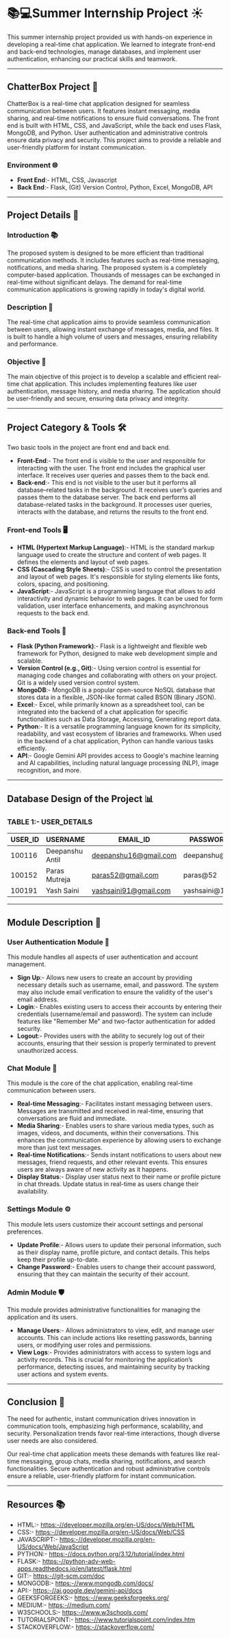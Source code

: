<!-- <div>
    <a href="https://github.com/yashksaini-coder">
    <img src="https://socialify.git.ci/yashksaini-coder/Summer-Internship-Project/image?description=1&descriptionEditable=This%20summer%20internship%20project%20provided%20us%20with%20hands-on%20experience%20in%20developing%20a%20real-time%20chat%20application.&font=Raleway&forks=1&issues=1&language=1&name=1&owner=1&pattern=Circuit%20Board&pulls=1&stargazers=1&theme=Dark" alt="Summer-Internship-Project" width="640" height="320" />
</div> -->

# 📚💻Summer Internship Project ☀️

This summer internship project provided us with hands-on experience in developing a real-time chat application. We learned to integrate front-end and back-end technologies, manage databases, and implement user authentication, enhancing our practical skills and teamwork.

---

<!-- ---
## Index 📖

1. **[ChatterBox Project 💬](#chatterbox-project-💬)** 
2. **[Project Details](#project-details-📝)** :-
   - [Introduction](#introduction-📚)
   - [Description](#description-📝)
   - [Objective](#objective-🎯) 
3. **[Project Category and Tool](#project-category--tools-🛠️)** :-
   - [Front-end](#front-end-tools-🖥️)
   - [Back-end](#back-end-tools-🔧) 
4. **[Database Design of the Project](#database-design-of-the-project-📊)** 
5. **[Module Description](#module-description-🧩)** 
6. **[Conclusion](#conclusion-🏁)** 
7. **[Resources](#resources-📚)** 

--- -->

## ChatterBox Project 💬

ChatterBox is a real-time chat application designed for seamless communication between users. It features instant messaging, media sharing, and real-time notifications to ensure fluid conversations. The front end is built with HTML, CSS, and JavaScript, while the back end uses Flask, MongoDB, and Python. User authentication and administrative controls ensure data privacy and security. This project aims to provide a reliable and user-friendly platform for instant communication.

### Environment 🌐

- **Front End**:- HTML, CSS, Javascript
- **Back End**:- Flask, (Git) Version Control, Python, Excel, MongoDB, API

---

## Project Details 📝

### Introduction 📚

The proposed system is designed to be more efficient than traditional communication methods. It includes features such as real-time messaging, notifications, and media sharing. The proposed system is a completely computer-based application. Thousands of messages can be exchanged in real-time without significant delays. The demand for real-time communication applications is growing rapidly in today's digital world.

### Description 📝

The real-time chat application aims to provide seamless communication between users, allowing instant exchange of messages, media, and files. It is built to handle a high volume of users and messages, ensuring reliability and performance.

### Objective 🎯

The main objective of this project is to develop a scalable and efficient real-time chat application. This includes implementing features like user authentication, message history, and media sharing. The application should be user-friendly and secure, ensuring data privacy and integrity.

---

## Project Category & Tools 🛠️

Two basic tools in the project are front end and back end.

- **Front-End**:- The front end is visible to the user and responsible for interacting with the user. The front end includes the graphical user interface. It receives user queries and passes them to the back end.
- **Back-end**:- This end is not visible to the user but it performs all database–related tasks in the background. It receives user’s queries and passes them to the database server. The back end performs all database-related tasks in the background. It processes user queries, interacts with the database, and returns the results to the front end.

### Front-end Tools 🖥️

- **HTML (Hypertext Markup Language)**:- HTML is the standard markup language used to create the structure and content of web pages. It defines the elements and layout of web pages.
- **CSS (Cascading Style Sheets)**:- CSS is used to control the presentation and layout of web pages. It's responsible for styling elements like fonts, colors, spacing, and positioning.
- **JavaScript**:- JavaScript is a programming language that allows to add interactivity and dynamic behavior to web pages. It can be used for form validation, user interface enhancements, and making asynchronous requests to the back end.

### Back-end Tools 🔧

- **Flask (Python Framework)**:- Flask is a lightweight and flexible web framework for Python, designed to make web development simple and scalable.
- **Version Control (e.g., Git)**:- Using version control is essential for managing code changes and collaborating with others on your project. Git is a widely used version control system.
- **MongoDB**:- MongoDB is a popular open-source NoSQL database that stores data in a flexible, JSON-like format called BSON (Binary JSON).
- **Excel**:- Excel, while primarily known as a spreadsheet tool, can be integrated into the backend of a chat application for specific functionalities such as Data Storage, Accessing, Generating report data.
- **Python**:- It is a versatile programming language known for its simplicity, readability, and vast ecosystem of libraries and frameworks. When used in the backend of a chat application, Python can handle various tasks efficiently.
- **API**:- Google Gemini API provides access to Google's machine learning and AI capabilities, including natural language processing (NLP), image recognition, and more.

---

## Database Design of the Project 📊

### TABLE 1:- USER_DETAILS

| USER_ID | USERNAME         | EMAIL_ID             | PASSWORD      |
|---------|------------------|----------------------|---------------|
| 100116  | Deepanshu Antil  | deepanshu16@gmail.com| deepanshu@16  |
| 100152  | Paras Mutreja    | paras52@gmail.com    | paras@52      |
| 100191  | Yash Saini       | yashsaini91@gmail.com| yashsaini@19  |

---

## Module Description 🧩

### User Authentication Module 🔐

This module handles all aspects of user authentication and account management.

- **Sign Up**:- Allows new users to create an account by providing necessary details such as username, email, and password. The system may also include email verification to ensure the validity of the user's email address.
- **Login**:- Enables existing users to access their accounts by entering their credentials (username/email and password). The system can include features like "Remember Me" and two-factor authentication for added security.
- **Logout**:- Provides users with the ability to securely log out of their accounts, ensuring that their session is properly terminated to prevent unauthorized access.

### Chat Module 💬

This module is the core of the chat application, enabling real-time communication between users.

- **Real-time Messaging**:- Facilitates instant messaging between users. Messages are transmitted and received in real-time, ensuring that conversations are fluid and immediate.
- **Media Sharing**:- Enables users to share various media types, such as images, videos, and documents, within their conversations. This enhances the communication experience by allowing users to exchange more than just text messages.
- **Real-time Notifications**:- Sends instant notifications to users about new messages, friend requests, and other relevant events. This ensures users are always aware of new activity as it happens.
- **Display Status**:- Display user status next to their name or profile picture in chat threads. Update status in real-time as users change their availability.

### Settings Module ⚙️

This module lets users customize their account settings and personal preferences.

- **Update Profile**:- Allows users to update their personal information, such as their display name, profile picture, and contact details. This helps keep their profile up-to-date.
- **Change Password**:- Enables users to change their account password, ensuring that they can maintain the security of their account.

### Admin Module 🛡️

This module provides administrative functionalities for managing the application and its users.

- **Manage Users**:- Allows administrators to view, edit, and manage user accounts. This can include actions like resetting passwords, banning users, or modifying user roles and permissions.
- **View Logs**:- Provides administrators with access to system logs and activity records. This is crucial for monitoring the application’s performance, detecting issues, and maintaining security by tracking user actions and system events.

---

## Conclusion 🏁

The need for authentic, instant communication drives innovation in communication tools, emphasizing high performance, scalability, and security. Personalization trends favor real-time interactions, though diverse user needs are also considered.

Our real-time chat application meets these demands with features like real-time messaging, group chats, media sharing, notifications, and search functionalities. Secure authentication and robust administrative controls ensure a reliable, user-friendly platform for instant communication.

---

## Resources 📚

- HTML:- <https:-//developer.mozilla.org/en-US/docs/Web/HTML>
- CSS:- <https:-//developer.mozilla.org/en-US/docs/Web/CSS>
- JAVASCRIPT:- <https:-//developer.mozilla.org/en-US/docs/Web/JavaScript>
- PYTHON:- <https:-//docs.python.org/3.12/tutorial/index.html>
- FLASK:- <https:-//python-adv-web-apps.readthedocs.io/en/latest/flask.html>
- GIT:- <https:-//git-scm.com/doc>
- MONGODB:- <https:-//www.mongodb.com/docs/>
- API:- <https:-//ai.google.dev/gemini-api/docs>
- GEEKSFORGEEKS:- <https:-//www.geeksforgeeks.org/>
- MEDIUM:- <https:-//medium.com/>
- W3SCHOOLS:- <https:-//www.w3schools.com/>
- TUTORIALSPOINT:- <https:-//www.tutorialspoint.com/index.htm>
- STACKOVERFLOW:- <https:-//stackoverflow.com/>
